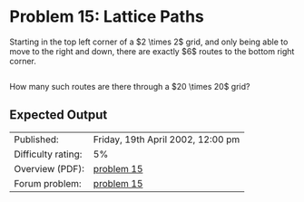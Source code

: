# Problem 15: Lattice Paths

<p>Starting in the top left corner of a $2 \times 2$ grid, and only being able to move to the right and down, there are exactly $6$ routes to the bottom right corner.</p>
<div class="center">
<img src="resources/images/0015.png?1678992052" class="dark_img" alt=""></div>
<p>How many such routes are there through a $20 \times 20$ grid?</p>

## Expected Output

|                    |                                                   |
|--------------------|---------------------------------------------------|
| Published:         | Friday, 19th April 2002, 12:00 pm                 |
| Difficulty rating: | 5%                                                |
| Overview (PDF):    | [problem 15](./015_overview.pdf)                  |
| Forum problem:     | [problem 15](https://projecteuler.net/thread=15)  |
 